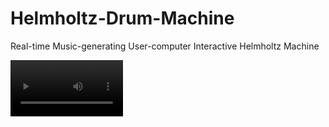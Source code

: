 # Helmholtz-Drum-Machine
Real-time Music-generating User-computer Interactive Helmholtz Machine

<video src='[your URL here](https://www.youtube.com/watch?v=Poai3rMIy30&list=PLWSd-mlbNCAWjovFmisi1asUd0StPzdPc)' width=180/>

This repository records an application that performs real-time machine-learning-based music generating, synthesizing, streaming, and training in Python. The generative model is the Helmholtz machine, and the generated music is percussive drum patterns. The real-time training is instructed by user preference based on-line data construction. The multi-processing real-time system is realized by `threading` in Python.

*Note*: this work is included in the author's Ph.D. qualification writing [Studies based on the Helmholtz Machine](https://drive.google.com/file/d/1CNLO2FjDNW5RT0Zfc70ynZeVdm-KQsTH/view?pli=1), Chapter 4.

## Real-time Multi-processing Interactive System

There are 4 threads in the multi-processing system:

- Thread 1: Streaming. Real-time audio streaming under PyAudio's audio I/O system. Two alternative buffers to write synthesized audio.

- Thread 2: Synthesis. Sample from the Helmholtz machine to synthesize the next drum audio. A bywork is to update the progress bar.

- Thread 3: User control: the user has 3 types of control: like (1 or l), dislike (2 or d), stop (0 or s). The timing of liking/disliking a sample is shifted backwards half of a buffer length. Stop is to terminate the real-time streaming.

- Thread 4: Training: Training of the neural network with real-time user-constructed datasets by active sampling. A bywork is to plot the data and generative distribution after several epochs.

<img src="Figures/real_train.jpg" style="width:800px">
<caption><center> Figure 1: Thread-based Multi-processing System for Real-time audio Streaming, Synthesis, and User-interactive Neural Network Training. </center></caption>

## Action-Perception Loop

The real-time training based on user preference is a typical HCI (Human-Computer Interaction) system. The interaction depicted in Fig. 4 can be interpreted under various models such as TTOM (thinking through other minds) [[paper](https://sandervandecruys.be/pdf/2020_VandeCruysHeylighenBBS_Dark_side.pdf)], active inference of communication [[paper](https://www.sciencedirect.com/science/article/pii/S0149763420304668?via%3Dihub)], emotional inference devices [[paper](https://www.frontiersin.org/journals/computational-neuroscience/articles/10.3389/fncom.2020.00030/full)], agent-environment system [[paper](https://www.sciencedirect.com/science/article/pii/S0022519318303151)] and niche construction [[paper](https://royalsocietypublishing.org/doi/pdf/10.1098/rsif.2017.0685)]. Here we could model the agent's brain using another Helmholtz machine (please refer to [Chapter 3](https://drive.google.com/file/d/1CNLO2FjDNW5RT0Zfc70ynZeVdm-KQsTH/view?pli=1) for the Helmholtz neural machine). If the action-perception loop runs between two Helmholtz machines, it's a computer-computer interactive system. If we have a real agent controlling the interface, it's a HCI system as covered here.

<img src="Figures/action_perception.jpg" style="width:800px">
<caption><center> *Figure 4*: Communication between Two Helmholtz Machines via Action-Perception Loop. The Helmholtz machines can be artificial (simulated by computer) or neuronal (hierarchical cortical responses).</center></caption>

The reciprocal loop of communicative exchanges are realized by two agents' *inferring each other*, decomposed as below:

- User's action (explicit): active niche construction. Modified data distribution by user preference selection.
- Machine's perception (explicit): training of the Helmholtz machine. Optimize model representations to approximate the data distribution.
- Machine's action (implicit): generated samples of the Helmholtz machine. The outputs screened by the user potentially act on the user's internal models.
- User's perception (implicit): the user's perception or expectation is subject to machine generations. User's ears might get used to the surprising patterns after long enough time.
